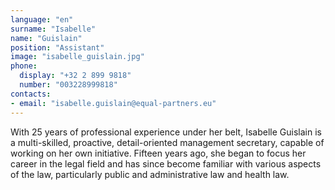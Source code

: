 ```yaml
---
language: "en"
surname: "Isabelle"
name: "Guislain"
position: "Assistant"
image: "isabelle_guislain.jpg"
phone:
  display: "+32 2 899 9818"
  number: "003228999818"
contacts:
- email: "isabelle.guislain@equal-partners.eu"
---
```

With 25 years of professional experience under her belt, Isabelle Guislain is a multi-skilled, proactive, detail-oriented management secretary, capable of working on her own initiative. Fifteen years ago, she began to focus her career in the legal field and has since become familiar with various aspects of the law, particularly public and administrative law and health law.
